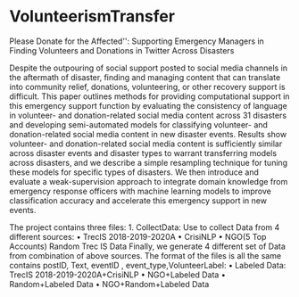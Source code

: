 # VolunteerismTransfer
Please Donate for the Affected'': Supporting Emergency Managers in Finding Volunteers and Donations in Twitter Across Disasters

Despite the outpouring of social support posted to social media channels in the aftermath of disaster, finding and managing content that can translate into community relief, donations, volunteering, or other recovery support is difficult.
This paper outlines methods for providing computational support in this emergency support function by evaluating the consistency of language in volunteer- and donation-related social media content across 31 disasters and developing semi-automated models for classifying volunteer- and donation-related social media content in new disaster events.
Results show volunteer- and donation-related social media content is sufficiently similar across disaster events and disaster types to warrant transferring models across disasters, and we describe a simple resampling technique for tuning these models for specific types of disasters.
We then introduce and evaluate a weak-supervision approach to integrate domain knowledge from emergency response officers with machine learning models to improve classification accuracy and accelerate this emergency support in new events.

The project contains three files:
    1. CollectData: Use to collect Data from 4 different sources: 
    • TrecIS 2018-2019-2020A
    • CrisiNLP
    • NGO(5 Top Accounts)
      Random Trec IS Data 
 	Finally, we generate 4 different set of Data from combination of above sources. The format of 	the files is all the same contains postID, Text, eventID , event_type,VolunteerLabel:
    • Labeled Data: TrecIS 2018-2019-2020A+CrisiNLP
    • NGO+Labeled Data
    • Random+Labeled Data
    • NGO+Random+Labeled Data
